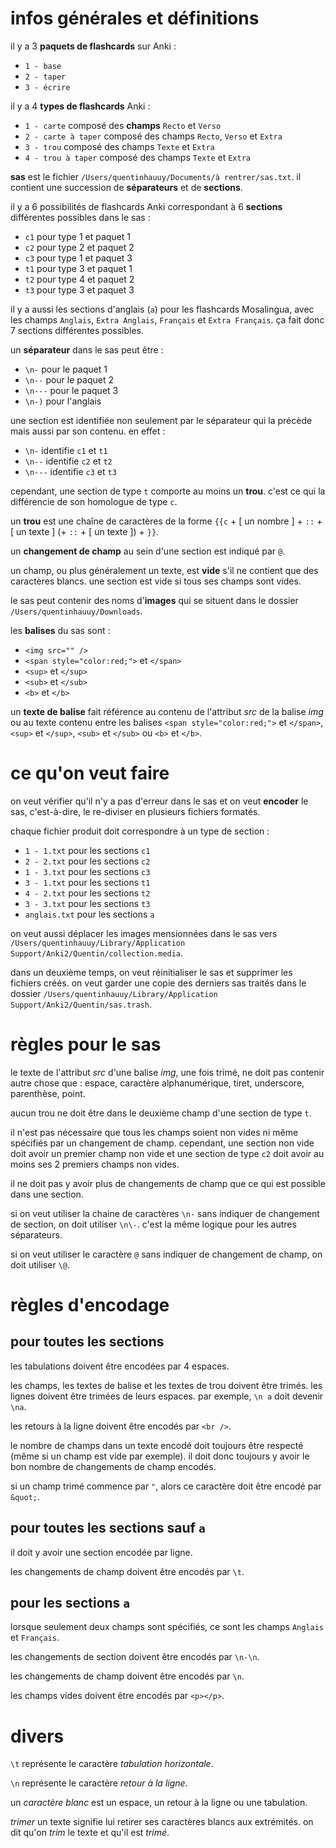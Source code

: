 # infos générales et définitions

il y a 3 **paquets de flashcards** sur Anki :
- `1 - base`
- `2 - taper`
- `3 - écrire`

il y a 4 **types de flashcards** Anki :
- `1 - carte` composé des **champs** `Recto` et `Verso`
- `2 - carte à taper` composé des champs `Recto`, `Verso` et `Extra`
- `3 - trou` composé des champs `Texte` et `Extra`
- `4 - trou à taper` composé des champs `Texte` et `Extra`

**sas** est le fichier `/Users/quentinhauuy/Documents/à rentrer/sas.txt`. il contient une succession de **séparateurs** et de **sections**.

il y a 6 possibilités de flashcards Anki correspondant à 6 **sections** différentes possibles dans le sas :
- `c1` pour type 1 et paquet 1
- `c2` pour type 2 et paquet 2
- `c3` pour type 1 et paquet 3
- `t1` pour type 3 et paquet 1
- `t2` pour type 4 et paquet 2
- `t3` pour type 3 et paquet 3

il y a aussi les sections d'anglais (`a`) pour les flashcards Mosalingua, avec les champs `Anglais`, `Extra Anglais`, `Français` et `Extra Français`.
ça fait donc 7 sections différentes possibles.

un **séparateur** dans le sas peut être :
- `\n-` pour le paquet 1
- `\n--` pour le paquet 2
- `\n---` pour le paquet 3
- `\n-)` pour l'anglais

une section est identifiée non seulement par le séparateur qui la précède mais aussi par son contenu. en effet :

- `\n-` identifie `c1` et `t1`
- `\n--` identifie `c2` et `t2`
- `\n---` identifie `c3` et `t3`

cependant, une section de type `t` comporte au moins un **trou**. c'est ce qui la différencie de son homologue de type `c`.

un **trou** est une chaîne de caractères de la forme `{{c` + [ un nombre ] + `::` + [ un texte ] (+ `::` + [ un texte ]) + `}}`.

un **changement de champ** au sein d'une section est indiqué par `@`.

un champ, ou plus généralement un texte, est **vide** s'il ne contient que des caractères blancs. une section est vide si tous ses champs sont vides.

le sas peut contenir des noms d'**images** qui se situent dans le dossier `/Users/quentinhauuy/Downloads`.

les **balises** du sas sont :

- `<img src="" />`
- `<span style="color:red;">` et `</span>`
- `<sup>` et `</sup>`
- `<sub>` et `</sub>`
- `<b>` et `</b>`

un **texte de balise** fait référence au contenu de l'attribut *src* de la balise *img* ou au texte contenu entre les balises `<span style="color:red;">` et `</span>`, `<sup>` et `</sup>`, `<sub>` et `</sub>` ou `<b>` et `</b>`.

# ce qu'on veut faire

on veut vérifier qu'il n'y a pas d'erreur dans le sas et on veut **encoder** le sas, c'est-à-dire, le re-diviser en plusieurs fichiers formatés.

chaque fichier produit doit correspondre à un type de section :
- `1 - 1.txt` pour les sections `c1`
- `2 - 2.txt` pour les sections `c2`
- `1 - 3.txt` pour les sections `c3`
- `3 - 1.txt` pour les sections `t1`
- `4 - 2.txt` pour les sections `t2`
- `3 - 3.txt` pour les sections `t3`
- `anglais.txt` pour les sections `a`

on veut aussi déplacer les images mensionnées dans le sas vers `/Users/quentinhauuy/Library/Application Support/Anki2/Quentin/collection.media`.

dans un deuxième temps, on veut réinitialiser le sas et supprimer les fichiers créés. on veut garder une copie des derniers sas traités dans le dossier `/Users/quentinhauuy/Library/Application Support/Anki2/Quentin/sas.trash`.

# règles pour le sas

le texte de l'attribut *src* d'une balise *img*, une fois trimé, ne doit pas contenir autre chose que : espace, caractère alphanumérique, tiret, underscore, parenthèse, point.

aucun trou ne doit être dans le deuxième champ d'une section de type `t`.

il n'est pas nécessaire que tous les champs soient non vides ni même spécifiés par un changement de champ. cependant, une section non vide doit avoir un premier champ non vide et une section de type `c2` doit avoir au moins ses 2 premiers champs non vides.

il ne doit pas y avoir plus de changements de champ que ce qui est possible dans une section.

si on veut utiliser la chaine de caractères `\n-` sans indiquer de changement de section, on doit utiliser `\n\-`. c'est la même logique pour les autres séparateurs.

si on veut utiliser le caractère `@` sans indiquer de changement de champ, on doit utiliser `\@`.

# règles d'encodage

## pour toutes les sections

les tabulations doivent être encodées par 4 espaces.

les champs, les textes de balise et les textes de trou doivent être trimés.
les lignes doivent être trimées de leurs espaces. par exemple, `\n a` doit devenir `\na`.

les retours à la ligne doivent être encodés par `<br />`.

le nombre de champs dans un texte encodé doit toujours être respecté (même si un champ est vide par exemple). il doit donc toujours y avoir le bon nombre de changements de champ encodés.

si un champ trimé commence par `"`, alors ce caractère doit être encodé par `&quot;`.

## pour toutes les sections sauf `a`

il doit y avoir une section encodée par ligne.

les changements de champ doivent être encodés par `\t`.

## pour les sections `a`

lorsque seulement deux champs sont spécifiés, ce sont les champs `Anglais` et `Français`.

les changements de section doivent être encodés par `\n-\n`.

les changements de champ doivent être encodés par `\n`.

les champs vides doivent être encodés par `<p></p>`.

# divers

`\t` représente le caractère *tabulation horizontale*.

`\n` représente le caractère *retour à la ligne*.

un *caractère blanc* est un espace, un retour à la ligne ou une tabulation.

*trimer* un texte signifie lui retirer ses caractères blancs aux extrémités. on dit qu'on *trim* le texte et qu'il est *trimé*.
